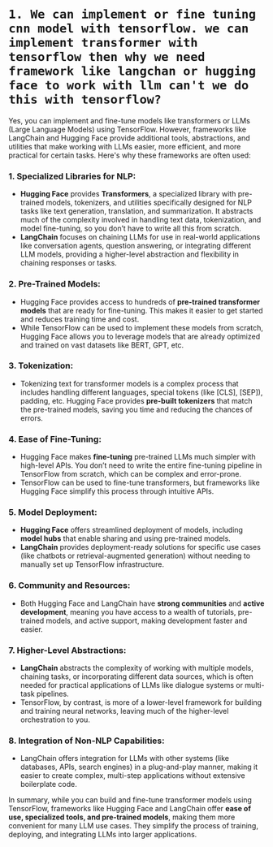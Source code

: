 
<br>
<br>


# `1. We can implement or fine tuning cnn model with tensorflow. we can implement transformer with tensorflow then why we need framework like langchan or hugging face to work with llm can't we do this with tensorflow?`

Yes, you can implement and fine-tune models like transformers or LLMs (Large Language Models) using TensorFlow. However, frameworks like LangChain and Hugging Face provide additional tools, abstractions, and utilities that make working with LLMs easier, more efficient, and more practical for certain tasks. Here's why these frameworks are often used:

### 1. **Specialized Libraries for NLP**:
   - **Hugging Face** provides **Transformers**, a specialized library with pre-trained models, tokenizers, and utilities specifically designed for NLP tasks like text generation, translation, and summarization. It abstracts much of the complexity involved in handling text data, tokenization, and model fine-tuning, so you don’t have to write all this from scratch.
   - **LangChain** focuses on chaining LLMs for use in real-world applications like conversation agents, question answering, or integrating different LLM models, providing a higher-level abstraction and flexibility in chaining responses or tasks.

### 2. **Pre-Trained Models**:
   - Hugging Face provides access to hundreds of **pre-trained transformer models** that are ready for fine-tuning. This makes it easier to get started and reduces training time and cost.
   - While TensorFlow can be used to implement these models from scratch, Hugging Face allows you to leverage models that are already optimized and trained on vast datasets like BERT, GPT, etc.

### 3. **Tokenization**:
   - Tokenizing text for transformer models is a complex process that includes handling different languages, special tokens (like [CLS], [SEP]), padding, etc. Hugging Face provides **pre-built tokenizers** that match the pre-trained models, saving you time and reducing the chances of errors.

### 4. **Ease of Fine-Tuning**:
   - Hugging Face makes **fine-tuning** pre-trained LLMs much simpler with high-level APIs. You don’t need to write the entire fine-tuning pipeline in TensorFlow from scratch, which can be complex and error-prone.
   - TensorFlow can be used to fine-tune transformers, but frameworks like Hugging Face simplify this process through intuitive APIs.

### 5. **Model Deployment**:
   - **Hugging Face** offers streamlined deployment of models, including **model hubs** that enable sharing and using pre-trained models.
   - **LangChain** provides deployment-ready solutions for specific use cases (like chatbots or retrieval-augmented generation) without needing to manually set up TensorFlow infrastructure.

### 6. **Community and Resources**:
   - Both Hugging Face and LangChain have **strong communities** and **active development**, meaning you have access to a wealth of tutorials, pre-trained models, and active support, making development faster and easier.

### 7. **Higher-Level Abstractions**:
   - **LangChain** abstracts the complexity of working with multiple models, chaining tasks, or incorporating different data sources, which is often needed for practical applications of LLMs like dialogue systems or multi-task pipelines.
   - TensorFlow, by contrast, is more of a lower-level framework for building and training neural networks, leaving much of the higher-level orchestration to you.

### 8. **Integration of Non-NLP Capabilities**:
   - LangChain offers integration for LLMs with other systems (like databases, APIs, search engines) in a plug-and-play manner, making it easier to create complex, multi-step applications without extensive boilerplate code.

In summary, while you can build and fine-tune transformer models using TensorFlow, frameworks like Hugging Face and LangChain offer **ease of use, specialized tools, and pre-trained models**, making them more convenient for many LLM use cases. They simplify the process of training, deploying, and integrating LLMs into larger applications.



<br>
<br>


